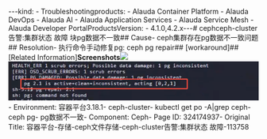 ---kind:   - Troubleshootingproducts:    - Alauda Container Platform   - Alauda DevOps   - Alauda AI   - Alauda Application Services   - Alauda Service Mesh   - Alauda Developer PortalProductsVersion:   - 4.1.0,4.2.x---<!-- A type of document that involves encountering a fault, diag...it, performing root cause analysis, and providing solutions. --># cephceph-cluster告警:集群状态 故障 块pg数据不一致## Cause- ceph集群存在pg数据不一致问题## Resolution- 执行命令手动修复pg: ceph pg repair## [workaround]## [Related Information]**Screenshots**![](/download/attachments/324174937/1753424914_99781_934fc1_%25E4%25BC%2581%25E4%25B8%259A%25E5%25BE%25AE%25E4%25BF%25A1%25E6%2588%25AA%25E5%259B%25BE_17534248144521.png?version=1&modificationDate=1753958170000&api=v2)![](assets/rong-qi-ping-tai-cun-chu-cephwen-jian-cun-chu-ceph-clustergao-jing-ji-qun-zhuang/mceclip0_1753436374061_vm61s.png)- Environment: 容器平台3.18.1- ceph-cluster- kubectl get po -A|grep ceph- ceph pg- pg数据不一致- Component: Ceph- Page ID: 324174937- Original Title: 容器平台-存储-ceph文件存储-ceph-cluster告警:集群状态 故障-113758